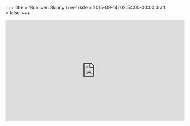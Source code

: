 +++
title = 'Bon Iver: Skinny Love'
date = 2015-09-14T02:54:00-00:00
draft = false
+++

<iframe width="560" height="315" src="https://www.youtube.com/embed/IxMHjTMkLHw?si=gYFJCz7BKruEt6zP" title="YouTube video player" frameborder="0" allow="accelerometer; autoplay; clipboard-write; encrypted-media; gyroscope; picture-in-picture; web-share" referrerpolicy="strict-origin-when-cross-origin" allowfullscreen></iframe>
